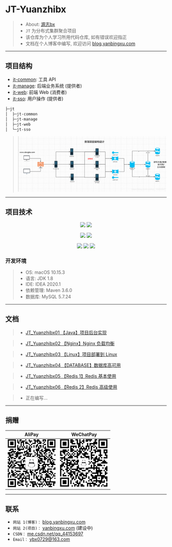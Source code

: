 # JT-Yuanzhibx
> - About: [源志bx](http://blog.yanbingxu.com/)
> - `JT` 为分布式集群聚合项目
> - 该仓库为个人学习所用代码仓库, 如有错误欢迎指正
> - 文档在个人博客中编写, 欢迎访问 [blog.yanbingxu.com](http://blog.yanbingxu.com/)

---
## 项目结构
- [jt-common](./jt-common): 工具 API
- [jt-manage](./jt-manage): 后端业务系统 (提供者)
- [jt-web](./jt-web): 前端 Web (消费者)
- [jt-sso](./jt-sso): 用户操作 (提供者)

```
├─jt
│  ├─jt-common
│  ├─jt-manage
│  ├─jt-web
│  └─jt-sso
```
> ![ProjectStructure](./img/ProjectStructure.png)

---
## 项目技术
<div style="text-align: center">

![](https://img.shields.io/badge/SpringBoot-2.3.1.RELEASE-green)
![](https://img.shields.io/badge/MyBatis-3.5.4-red)

![](https://img.shields.io/badge/Lombok-1.18.12-brightgreen)
![](https://img.shields.io/badge/MyBatisPlus-3.3.2-blue)

![](https://img.shields.io/badge/Redis-3.3.2-orange)
![](https://img.shields.io/badge/Nginx-1.17.3-inactive)
![](https://img.shields.io/badge/Dobbo-2.6.2-9cf)

</div>

### 开发环境
> - OS: macOS 10.15.3
> - 语言: JDK 1.8
> - IDE: IDEA 2020.1
> - 依赖管理: Maven 3.6.0
> - 数据库: MySQL 5.7.24

---
## 文档
> - [JT_Yuanzhibx01 【Java】项目后台实现](http://blog.yanbingxu.com/2020/07/08/JT-Yuanzhibx01/)

> - [JT_Yuanzhibx02 【Nginx】Nginx 负载均衡](http://blog.yanbingxu.com/2020/07/15/JT-Yuanzhibx02/)

> - [JT_Yuanzhibx03 【Linux】项目部署到 Linux](http://blog.yanbingxu.com/2020/07/17/JT-Yuanzhibx03/)

> - [JT_Yuanzhibx04 【DATABASE】数据库高可用](http://blog.yanbingxu.com/2020/07/18/JT-Yuanzhibx04/)

> - [JT_Yuanzhibx05 【Redis 1】Redis 基本使用](http://blog.yanbingxu.com/2020/07/21/JT-Yuanzhibx05/)

> - [JT_Yuanzhibx06 【Redis 2】Redis 高级使用](http://blog.yanbingxu.com/2020/07/23/JT-Yuanzhibx06/)

> - 正在编写...

---
## 捐赠
| AliPay | WeChatPay |
| :----: | :----: |
| <img width="150" height="150" src="./img/alipay.png"/> | <img width="150" height="150" src="./img/wechat.png"/> |

---
## 联系
- `网站 1(博客)：` [blog.yanbingxu.com](https://blog.yanbingxu.com/)
- `网站 2(项目)：` [yanbingxu.com](http://yanbingxu.com:8080/) (建设中)
- `CSDN：` [me.csdn.net/qq_44153697](https://me.csdn.net/qq_44153697)
- `Email：` <ybx0729@163.com>
